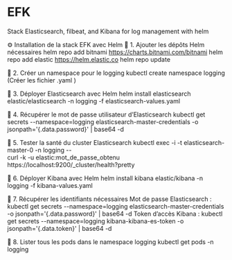 # EFK
Stack Elasticsearch, filbeat, and Kibana for log management with helm

⚙️ Installation de la stack EFK avec Helm
🧩 1. Ajouter les dépôts Helm nécessaires
helm repo add bitnami https://charts.bitnami.com/bitnami
helm repo add elastic https://helm.elastic.co
helm repo update


🧱 2. Créer un namespace pour le logging
kubectl create namespace logging
(Créer les fichier .yaml )

🧠 3. Déployer Elasticsearch avec Helm
helm install elasticsearch elastic/elasticsearch -n logging -f elasticsearch-values.yaml

🔐 4. Récupérer le mot de passe utilisateur d’Elasticsearch
kubectl get secrets --namespace=logging elasticsearch-master-credentials -o jsonpath='{.data.password}' | base64 -d

🧪 5. Tester la santé du cluster Elasticsearch
kubectl exec -i -t elasticsearch-master-0 -n logging -- \
curl -k -u elastic:mot_de_passe_obtenu https://localhost:9200/_cluster/health?pretty


💠 6. Déployer Kibana avec Helm
helm install kibana elastic/kibana -n logging -f kibana-values.yaml

🔑 7. Récupérer les identifiants nécessaires
Mot de passe Elasticsearch :
kubectl get secrets --namespace=logging elasticsearch-master-credentials -o jsonpath='{.data.password}' | base64 -d
Token d’accès Kibana :
kubectl get secrets --namespace=logging kibana-kibana-es-token -o jsonpath='{.data.token}' | base64 -d

🧾 8. Lister tous les pods dans le namespace logging
kubectl get pods -n logging






